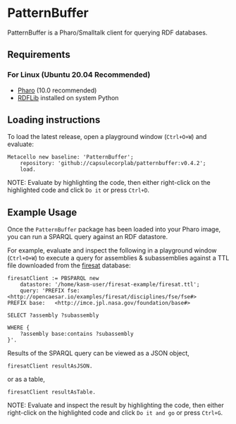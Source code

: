 # PatternBuffer

PatternBuffer is a Pharo/Smalltalk client for querying RDF databases.

## Requirements

### For Linux (Ubuntu 20.04 Recommended)

- [Pharo](https://pharo.org/download) (10.0 recommended)
- [RDFLib](https://github.com/RDFLib/rdflib) installed on system Python

## Loading instructions

To load the latest release, open a playground window (`Ctrl+O+W`) and evaluate:

```smalltalk
Metacello new baseline: 'PatternBuffer';
    repository: 'github://capsulecorplab/patternbuffer:v0.4.2';
    load.
```

NOTE: Evaluate by highlighting the code, then either right-click on the highlighted code and click `Do it` or press `Ctrl+D`.

## Example Usage

Once the `PatternBuffer` package has been loaded into your Pharo image, you can run a SPARQL query against an RDF datastore.

For example, evaluate and inspect the following in a playground window (`Ctrl+O+W`) to execute a query for assemblies & subassemblies against a TTL file downloaded from the [firesat](https://github.com/opencaesar/firesat-example) database:

```smalltalk
firesatClient := PBSPARQL new
    datastore: '/home/kasm-user/firesat-example/firesat.ttl';
    query: 'PREFIX fse:   <http://opencaesar.io/examples/firesat/disciplines/fse/fse#>
PREFIX base:   <http://imce.jpl.nasa.gov/foundation/base#>

SELECT ?assembly ?subassembly

WHERE {
	?assembly base:contains ?subassembly
}'.
```

Results of the SPARQL query can be viewed as a JSON object,

```smalltalk
firesatClient resultAsJSON.
```

or as a table,

```smalltalk
firesatClient resultAsTable.
```

NOTE: Evaluate and inspect the result by highlighting the code, then either right-click on the highlighted code and click `Do it and go` or press `Ctrl+G`.
